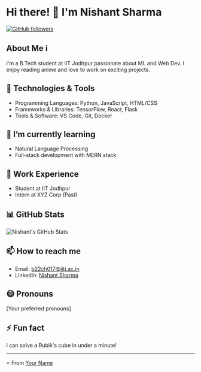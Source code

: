 # Hi there! 👋 I'm Nishant Sharma

[![GitHub followers](https://img.shields.io/github/followers/Nishant2102?label=Follow&style=social)](https://github.com/Nishant2102)

## About Me ℹ️
I'm a B.Tech student at IIT Jodhpur passionate about ML and Web Dev. I enjoy reading anime and love to work on exciting projects.

## 🔧 Technologies & Tools
- Programming Languages: Python, JavaScript, HTML/CSS
- Frameworks & Libraries: TensorFlow, React, Flask
- Tools & Software: VS Code, Git, Docker

## 🌱 I’m currently learning
- Natural Language Processing
- Full-stack development with MERN stack

## 💼 Work Experience
- Student at IIT Jodhpur
- Intern at XYZ Corp (Past)

## 📊 GitHub Stats
![Nishant's GitHub Stats](https://github-readme-stats.vercel.app/api?username=Nishant2102&show_icons=true&theme=radical)

## 📫 How to reach me
- Email: b22ch017@iitj.ac.in
- LinkedIn: [Nishant Sharma](https://www.linkedin.com/in/nishantsharma2102)

## 😄 Pronouns
[Your preferred pronouns]

## ⚡ Fun fact
I can solve a Rubik's cube in under a minute!

---

⭐️ From [Your Name](https://github.com/your_username)
